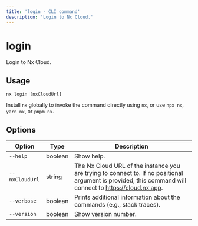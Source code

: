 ```yaml
---
title: 'login - CLI command'
description: 'Login to Nx Cloud.'
---
```


# login

Login to Nx Cloud.

## Usage

```shell
nx login [nxCloudUrl]
```

Install `nx` globally to invoke the command directly using `nx`, or use `npx nx`, `yarn nx`, or `pnpm nx`.

## Options

| Option         | Type    | Description                                                                                                                                              |
| -------------- | ------- | -------------------------------------------------------------------------------------------------------------------------------------------------------- |
| `--help`       | boolean | Show help.                                                                                                                                               |
| `--nxCloudUrl` | string  | The Nx Cloud URL of the instance you are trying to connect to. If no positional argument is provided, this command will connect to https://cloud.nx.app. |
| `--verbose`    | boolean | Prints additional information about the commands (e.g., stack traces).                                                                                   |
| `--version`    | boolean | Show version number.                                                                                                                                     |
